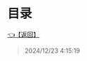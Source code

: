 # 目录  


[👈【返回】](/__Catalog__/00工作笔记00/钻头绳子笔记/Scripts/__Catalog__Scripts)  








> 2024/12/23 4:15:19
